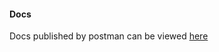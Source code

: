


#### Docs

Docs published by postman can be viewed [here](https://documenter.getpostman.com/view/3236026/SVSGMpwp
) 